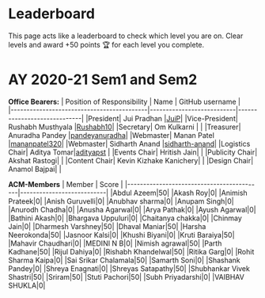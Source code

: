 # Leaderboard

This page acts like a leaderboard to check which level you are on. Clear levels and award +50 points :trophy: for each level you complete.

# AY 2020-21 Sem1 and Sem2

**Office Bearers:**
|         Position of Responsibility        |            Name           |       GitHub username       |    
|-------------------------------------------|---------------------------|-----------------------------|
|President| Jui Pradhan |[JuiP](https://github.com/JuiP)|
|Vice-President| Rushabh Musthyala |[Rushabh10](https://github.com/Rushabh10)|
|Secretary| Om Kulkarni | |
|Treasurer| Anuradha Pandey |[pandeyanuradha](https://github.com/pandeyanuradha)|
|Webmaster| Manan Patel |[mananpatel320](https://github.com/mananpatel320)|
|Webmaster| Sidharth Anand |[sidharth-anand](https://github.com/sidharth-anand)|
|Logistics Chair| Aditya Tomar|[adityapst](https://github.com/adityapst) |
|Events Chair| Hritish Jain| |
|Publicity Chair| Akshat Rastogi| |
|Content Chair| Kevin Kizhake Kanichery| |
|Design Chair| Anamol Bajpai| |

**ACM-Members**
|                   Member                  |           Score           |
|-------------------------------------------|---------------------------|
|Abdul Azeem|50|
|Akash Roy|0|
|Animish Prateek|0|
|Anish Guruvelli|0|
|Anubhav sharma|0|
|Anupam Singh|0|
|Anurodh Chadha|0|
|Anusha Agarwal|0|
|Arya Pathak|0|
|Ayush Agarwal|0|
|Bathini Akash|0|
|Bhargava Uppuluri|0|
|Chaitanya chakka|0|
|Chinmay Jain|0|
|Dharmesh Varshney|50|
|Dhaval Maniar|50|
|Harsha Neerokonda|50|
|Jasnoor Kalsi|0|
|Khushi Biyani|0|
|Kruti Baraiya|50|
|Mahavir Chaudhari|0|
|MEDINI N B|0|
|Nimish agrawal|50|
|Parth Kadhane|50|
|Rijul Dahiya|0|
|Rishabh Khandelwal|50|
|Ritika Garg|0|
|Rohit Sharma Kaipa|0|
|Sai Srikar Chalamala|50|
|Samarth Soni|0|
|Shashank Pandey|0|
|Shreya Enagnati|0|
|Shreyas Satapathy|50|
|Shubhankar Vivek Shastri|50|
|Sriram|50|
|Stuti Pachori|50|
|Subh Priyadarshi|0|
|VAIBHAV SHUKLA|0|

